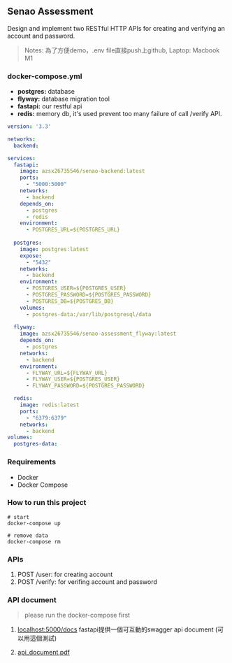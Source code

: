 ## Senao Assessment 

Design and implement two RESTful HTTP APIs for creating and verifying an account
and password.

> Notes: 為了方便demo，.env file直接push上github, Laptop: Macbook M1  

### docker-compose.yml
* **postgres:** database 
* **flyway:** database migration tool
* **fastapi:** our restful api 
* **redis:** memory db, it's used prevent too many failure of call /verify API.

```yml
version: '3.3'

networks:
  backend: 

services:
  fastapi: 
    image: azsx26735546/senao-backend:latest
    ports:
      - "5000:5000"
    networks:
      - backend
    depends_on:
      - postgres
      - redis 
    environment:
      - POSTGRES_URL=${POSTGRES_URL}
    
  postgres:
    image: postgres:latest
    expose:
      - "5432"
    networks:
      - backend
    environment:
      - POSTGRES_USER=${POSTGRES_USER}
      - POSTGRES_PASSWORD=${POSTGRES_PASSWORD}
      - POSTGRES_DB=${POSTGRES_DB}
    volumes:
      - postgres-data:/var/lib/postgresql/data 
  
  flyway:
    image: azsx26735546/senao-assessment_flyway:latest
    depends_on:
      - postgres
    networks:
      - backend
    environment:
      - FLYWAY_URL=${FLYWAY_URL}
      - FLYWAY_USER=${POSTGRES_USER}
      - FLYWAY_PASSWORD=${POSTGRES_PASSWORD}

  redis:
    image: redis:latest
    ports:
      - "6379:6379"
    networks:
      - backend
volumes:
  postgres-data:
```

### Requirements 
* Docker
* Docker Compose 

### How to run this project
```shell
# start 
docker-compose up 

# remove data 
docker-compose rm 
```

### APIs
1. POST /user: for creating account
2. POST /verify: for verifing account and password

### API document 
> please run the docker-compose first 

1. [localhost:5000/docs](localhost:5000/docs)
fastapi提供一個可互動的swagger api document (可以用這個測試)

1. [api_document.pdf](./api_document.pdf)